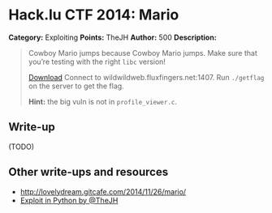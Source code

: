 # Hack.lu CTF 2014: Mario

**Category:** Exploiting
**Points:** TheJH
**Author:** 500
**Description:**

> Cowboy Mario jumps because Cowboy Mario jumps. Make sure that you’re testing with the right `libc` version!
>
> [Download](mario_7e584c20736c828037d15303870cebe5.tgz)
> Connect to wildwildweb.fluxfingers.net:1407. Run `./getflag` on the server to get the flag.
>
> **Hint:** the big vuln is not in `profile_viewer.c`.

## Write-up

(TODO)

## Other write-ups and resources

* <http://lovelydream.gitcafe.com/2014/11/26/mario/>
* [Exploit in Python by @TheJH](thejh_exploit.py)
